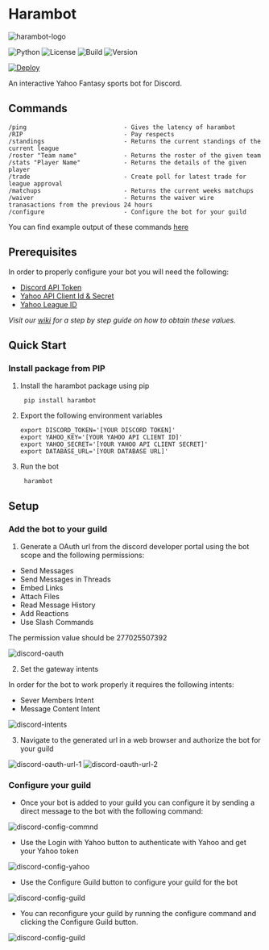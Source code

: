 # Harambot
![harambot-logo](./assests/harambot-1.jpg)

![Python](https://img.shields.io/badge/python-3.8%20%7C%203.9%20%7C%203.10-blue) ![License](https://img.shields.io/badge/License-MIT-green) ![Build](https://img.shields.io/github/actions/workflow/status/DMcP89/harambot/pytest.yml?branch=main) ![Version](https://img.shields.io/badge/version-0.3.0--Beta-red)

[![Deploy](https://www.herokucdn.com/deploy/button.svg)](https://heroku.com/deploy)


An interactive Yahoo Fantasy sports bot for Discord.

## Commands
    /ping                           - Gives the latency of harambot
    /RIP                            - Pay respects
    /standings                      - Returns the current standings of the current league
    /roster "Team name"             - Returns the roster of the given team
    /stats "Player Name"            - Returns the details of the given player
    /trade                          - Create poll for latest trade for league approval
    /matchups                       - Returns the current weeks matchups
    /waiver                         - Returns the waiver wire tranasactions from the previous 24 hours
    /configure                      - Configure the bot for your guild

You can find example output of these commands [here](https://github.com/DMcP89/harambot/wiki#command-examples)

## Prerequisites

In order to properly configure your bot you will need the following:

* [Discord API Token](https://github.com/DMcP89/harambot/wiki/Prerequisites#discord-api-token)
* [Yahoo API Client Id & Secret](https://github.com/DMcP89/harambot/wiki/Prerequisites#yahoo-api-client-id--secret)
* [Yahoo League ID](https://github.com/DMcP89/harambot/wiki/Prerequisites#yahoo-league-id)

_Visit our [wiki](https://github.com/DMcP89/harambot/wiki) for a step by step guide on how to obtain these values._

## Quick Start

### Install package from PIP

1. Install the harambot package using pip

        pip install harambot

2. Export the following environment variables

   ```
   export DISCORD_TOKEN='[YOUR DISCORD TOKEN]'
   export YAHOO_KEY='[YOUR YAHOO API CLIENT ID]'
   export YAHOO_SECRET='[YOUR YAHOO API CLIENT SECRET]'
   export DATABASE_URL='[YOUR DATABASE URL]'
   ```

3. Run the bot

        harambot

## Setup

### Add the bot to your guild
1. Generate a OAuth url from the discord developer portal using the bot scope and the following permissions:

* Send Messages
* Send Messages in Threads
* Embed Links
* Attach Files
* Read Message History
* Add Reactions
* Use Slash Commands

The permission value should be 277025507392

![discord-oauth](/assests/discord-oauth-generator.png)

2. Set the gateway intents

In order for the bot to work properly it requires the following intents:

* Sever Members Intent
* Message Content Intent

![discord-intents](/assests/discord-intents.png)

3. Navigate to the generated url in a web browser and authorize the bot for your guild

![discord-oauth-url-1](/assests/discord-oauth-url-authorize-1.png)
![discord-oauth-url-2](/assests/discord-oauth-url-authorize-2.png)

### Configure your guild

* Once your bot is added to your guild you can configure it by sending a direct message to the bot with the following command:


![discord-config-commnd](/assests/harambot_configure_1.png)

* Use the Login with Yahoo button to authenticate with Yahoo and get your Yahoo token


![discord-config-yahoo](/assests/harambot_configure_4.png)

* Use the Configure Guild button to configure your guild for the bot


![discord-config-guild](/assests/harambot_configure_2.png)


* You can reconfigure your guild by running the configure command and clicking the Configure Guild button.


![discord-config-guild](/assests/harambot_configure_3.png)
